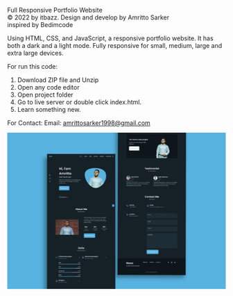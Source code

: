 Full Responsive Portfolio Website <br>
© 2022 by itbazz. Design and develop by Amritto Sarker<br>
inspired by Bedimcode 

Using HTML, CSS, and JavaScript, a responsive portfolio website. It has both a dark and a light mode. 
Fully responsive for small, medium, large and extra large devices. 

For run this code:
1. Download ZIP file and Unzip
2. Open any code editor 
3. Open project folder
4. Go to live server or double click index.html.
5. Learn something new.

For Contact:
Email: amrittosarker1998@gmail.com

![portfolio](/preview.png)
